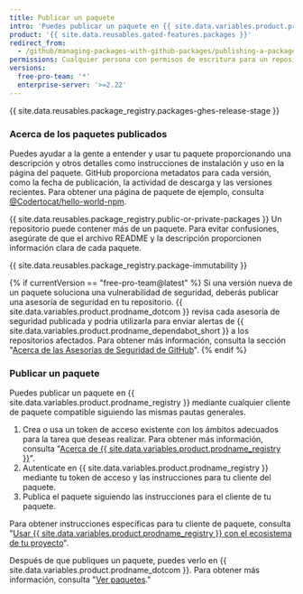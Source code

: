 ```yaml
---
title: Publicar un paquete
intro: 'Puedes publicar un paquete en {{ site.data.variables.product.prodname_registry }} para que el paquete esté disponible para que otros lo descarguen y lo vuelvan a utilizar.'
product: '{{ site.data.reusables.gated-features.packages }}'
redirect_from:
  - /github/managing-packages-with-github-packages/publishing-a-package
permissions: Cualquier persona con permisos de escritura para un repositorio puede publicar un paquete en ese repositorio.
versions:
  free-pro-team: '*'
  enterprise-server: '>=2.22'
---
```


{{ site.data.reusables.package_registry.packages-ghes-release-stage }}

### Acerca de los paquetes publicados

Puedes ayudar a la gente a entender y usar tu paquete proporcionando una descripción y otros detalles como instrucciones de instalación y uso en la página del paquete. GitHub proporciona metadatos para cada versión, como la fecha de publicación, la actividad de descarga y las versiones recientes. Para obtener una página de paquete de ejemplo, consulta [@Codertocat/hello-world-npm](https://github.com/Codertocat/hello-world-npm/packages/10696?version=1.0.1).

{{ site.data.reusables.package_registry.public-or-private-packages }} Un repositorio puede contener más de un paquete. Para evitar confusiones, asegúrate de que el archivo README y la descripción proporcionen información clara de cada paquete.

{{ site.data.reusables.package_registry.package-immutability }}

{% if currentVersion == "free-pro-team@latest" %}
Si una versión nueva de un paquete soluciona una vulnerabilidad de seguridad, deberás publicar una asesoría de seguridad en tu repositorio. {{ site.data.variables.product.prodname_dotcom }} revisa cada asesoría de seguridad publicada y podria utilizarla para enviar alertas de {{ site.data.variables.product.prodname_dependabot_short }} a los repositorios afectados. Para obtener más información, consulta la sección "[Acerca de las Asesorías de Seguridad de GitHub](/github/managing-security-vulnerabilities/about-github-security-advisories)".
{% endif %}

### Publicar un paquete

Puedes publicar un paquete en {{ site.data.variables.product.prodname_registry }} mediante cualquier cliente de paquete compatible siguiendo las mismas pautas generales.

1. Crea o usa un token de acceso existente con los ámbitos adecuados para la tarea que deseas realizar. Para obtener más información, consulta "[Acerca de {{ site.data.variables.product.prodname_registry }}](/packages/publishing-and-managing-packages/about-github-packages#authenticating-to-github-packages)".
2. Autentícate en {{ site.data.variables.product.prodname_registry }} mediante tu token de acceso y las instrucciones para tu cliente del paquete.
3. Publica el paquete siguiendo las instrucciones para el cliente de tu paquete.

Para obtener instrucciones específicas para tu cliente de paquete, consulta "[Usar {{ site.data.variables.product.prodname_registry }} con el ecosistema de tu proyecto](/packages/using-github-packages-with-your-projects-ecosystem)".

Después de que publiques un paquete, puedes verlo en {{ site.data.variables.product.prodname_dotcom }}. Para obtener más información, consulta "[Ver paquetes](/packages/publishing-and-managing-packages/viewing-packages)."

